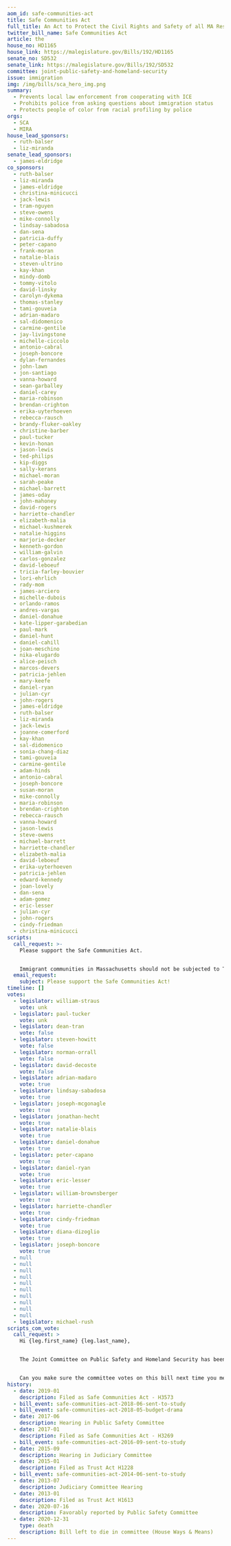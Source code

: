 ```yaml
---
aom_id: safe-communities-act
title: Safe Communities Act
full_title: An Act to Protect the Civil Rights and Safety of all MA Residents
twitter_bill_name: Safe Communities Act
article: the
house_no: HD1165
house_link: https://malegislature.gov/Bills/192/HD1165
senate_no: SD532
senate_link: https://malegislature.gov/Bills/192/SD532
committee: joint-public-safety-and-homeland-security
issue: immigration
img: /img/bills/sca_hero_img.png
summary:
  - Prevents local law enforcement from cooperating with ICE
  - Prohibits police from asking questions about immigration status
  - Protects people of color from racial profiling by police
orgs:
  - SCA
  - MIRA
house_lead_sponsors:
  - ruth-balser
  - liz-miranda
senate_lead_sponsors:
  - james-eldridge
co_sponsors:
  - ruth-balser
  - liz-miranda
  - james-eldridge
  - christina-minicucci
  - jack-lewis
  - tram-nguyen
  - steve-owens
  - mike-connolly
  - lindsay-sabadosa
  - dan-sena
  - patricia-duffy
  - peter-capano
  - frank-moran
  - natalie-blais
  - steven-ultrino
  - kay-khan
  - mindy-domb
  - tommy-vitolo
  - david-linsky
  - carolyn-dykema
  - thomas-stanley
  - tami-gouveia
  - adrian-madaro
  - sal-didomenico
  - carmine-gentile
  - jay-livingstone
  - michelle-ciccolo
  - antonio-cabral
  - joseph-boncore
  - dylan-fernandes
  - john-lawn
  - jon-santiago
  - vanna-howard
  - sean-garballey
  - daniel-carey
  - maria-robinson
  - brendan-crighton
  - erika-uyterhoeven
  - rebecca-rausch
  - brandy-fluker-oakley
  - christine-barber
  - paul-tucker
  - kevin-honan
  - jason-lewis
  - ted-philips
  - kip-diggs
  - sally-kerans
  - michael-moran
  - sarah-peake
  - michael-barrett
  - james-oday
  - john-mahoney
  - david-rogers
  - harriette-chandler
  - elizabeth-malia
  - michael-kushmerek
  - natalie-higgins
  - marjorie-decker
  - kenneth-gordon
  - william-galvin
  - carlos-gonzalez
  - david-leboeuf
  - tricia-farley-bouvier
  - lori-ehrlich
  - rady-mom
  - james-arciero
  - michelle-dubois
  - orlando-ramos
  - andres-vargas
  - daniel-donahue
  - kate-lipper-garabedian
  - paul-mark
  - daniel-hunt
  - daniel-cahill
  - joan-meschino
  - nika-elugardo
  - alice-peisch
  - marcos-devers
  - patricia-jehlen
  - mary-keefe
  - daniel-ryan
  - julian-cyr
  - john-rogers
  - james-eldridge
  - ruth-balser
  - liz-miranda
  - jack-lewis
  - joanne-comerford
  - kay-khan
  - sal-didomenico
  - sonia-chang-diaz
  - tami-gouveia
  - carmine-gentile
  - adam-hinds
  - antonio-cabral
  - joseph-boncore
  - susan-moran
  - mike-connolly
  - maria-robinson
  - brendan-crighton
  - rebecca-rausch
  - vanna-howard
  - jason-lewis
  - steve-owens
  - michael-barrett
  - harriette-chandler
  - elizabeth-malia
  - david-leboeuf
  - erika-uyterhoeven
  - patricia-jehlen
  - edward-kennedy
  - joan-lovely
  - dan-sena
  - adam-gomez
  - eric-lesser
  - julian-cyr
  - john-rogers
  - cindy-friedman
  - christina-minicucci
scripts:
  call_request: >-
    Please support the Safe Communities Act.


    Immigrant communities in Massachusetts should not be subjected to Trump's racist policies.
  email_request:
    subject: Please support the Safe Communities Act!
timeline: []
votes:
  - legislator: william-straus
    vote: unk
  - legislator: paul-tucker
    vote: unk
  - legislator: dean-tran
    vote: false
  - legislator: steven-howitt
    vote: false
  - legislator: norman-orrall
    vote: false
  - legislator: david-decoste
    vote: false
  - legislator: adrian-madaro
    vote: true
  - legislator: lindsay-sabadosa
    vote: true
  - legislator: joseph-mcgonagle
    vote: true
  - legislator: jonathan-hecht
    vote: true
  - legislator: natalie-blais
    vote: true
  - legislator: daniel-donahue
    vote: true
  - legislator: peter-capano
    vote: true
  - legislator: daniel-ryan
    vote: true
  - legislator: eric-lesser
    vote: true
  - legislator: william-brownsberger
    vote: true
  - legislator: harriette-chandler
    vote: true
  - legislator: cindy-friedman
    vote: true
  - legislator: diana-dizoglio
    vote: true
  - legislator: joseph-boncore
    vote: true
  - null
  - null
  - null
  - null
  - null
  - null
  - null
  - null
  - null
  - null
  - legislator: michael-rush
scripts_com_vote:
  call_request: >
    Hi {leg.first_name} {leg.last_name},


    The Joint Committee on Public Safety and Homeland Security has been studying the Safe Communities Act since last year, we need action now!


    Can you make sure the committee votes on this bill next time you meet?
history:
  - date: 2019-01
    description: Filed as Safe Communities Act - H3573
  - bill_event: safe-communities-act-2018-06-sent-to-study
  - bill_event: safe-communities-act-2018-05-budget-drama
  - date: 2017-06
    description: Hearing in Public Safety Committee
  - date: 2017-01
    description: Filed as Safe Communities Act - H3269
  - bill_event: safe-communities-act-2016-09-sent-to-study
  - date: 2015-09
    description: Hearing in Judiciary Committee
  - date: 2015-01
    description: Filed as Trust Act H1228
  - bill_event: safe-communities-act-2014-06-sent-to-study
  - date: 2013-07
    description: Judiciary Committee Hearing
  - date: 2013-01
    description: Filed as Trust Act H1613
  - date: 2020-07-16
    description: Favorably reported by Public Safety Committee
  - date: 2020-12-31
    type: death
    description: Bill left to die in committee (House Ways & Means)
---
```

